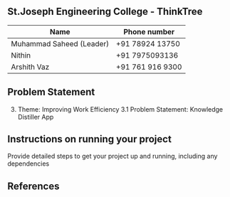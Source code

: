 ## St.Joseph Engineering College - ThinkTree

| Name                      | Phone number     |
| ------------------------- | ---------------- |
| Muhammad Saheed  (Leader) | +91 78924 13750  |
| Nithin                    | +91 7975093136   |
| Arshith Vaz               | +91 761 916 9300 |


## Problem Statement
3. Theme: Improving Work Efficiency
3.1 Problem Statement: Knowledge Distiller App

## Instructions on running your project
Provide detailed steps to get your project up and running, including any dependencies

## References
